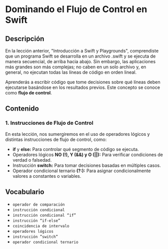 # Dominando el Flujo de Control en Swift

## Descripción

En la lección anterior, "Introducción a Swift y Playgrounds", comprendiste que un programa Swift se desarrolla en un archivo .swift y se ejecuta de manera secuencial, de arriba hacia abajo. Sin embargo, las aplicaciones más grandes son más complejas; no caben en un solo archivo y, en general, no ejecutan todas las líneas de código en orden lineal.

Aprenderás a escribir código que tome decisiones sobre qué líneas deben ejecutarse basándose en los resultados previos. Este concepto se conoce como **flujo de control**.

## Contenido

### 1. Instrucciones de Flujo de Control

En esta lección, nos sumergiremos en el uso de operadores lógicos y distintas instrucciones de flujo de control, como:

- **if** y **else:** Para controlar qué segmento de código se ejecuta.
- Operadores lógicos **NO (!), Y (&&) y O (||):** Para verificar condiciones de verdad o falsedad.
- Instrucción **switch:** Para tomar decisiones basadas en múltiples casos.
- Operador condicional ternario **(?:):** Para asignar condicionalmente valores a constantes o variables.

## Vocabulario
- `operador de comparación`
- `instrucción condicional`
- `instrucción condicional “if”`
- `instrucción “if-else”`
- `coincidencia de intervalo`
- `operadores lógicos`
- `instrucción ”switch”`
- `operador condicional ternario`

